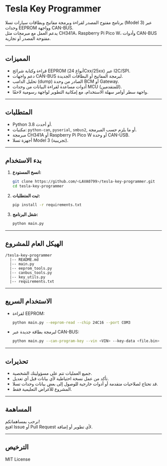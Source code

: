 # Tesla Key Programmer

برنامج مفتوح المصدر لقراءة وبرمجة مفاتيح وبطاقات سيارات تسلا (Model 3) عبر وحدات EEPROM وواجهة CAN-BUS.  
يدعم العمل مع مبرمجات مثل CH341A، Raspberry Pi Pico W، وأدوات CAN-BUS مفتوحة المصدر أو تجارية.

---

## المميزات

- قراءة وكتابة شرائح EEPROM (أنواع 24Cxx/25xx) عبر I2C/SPI.
- دعم واجهات CAN-BUS لبرمجة المفاتيح أو البطاقات الجديدة.
- تحليل الدامب (dump) الصادر من وحدة BCM أو Gateway.
- أدوات مساعدة لقراءة البيانات من وحدات MCU (للمتقدمين).
- واجهة سطر أوامر سهلة الاستخدام، مع إمكانية التطوير لواجهة رسومية لاحقًا.

---

## المتطلبات

- Python 3.8 أو أحدث.
- مكتبات: `python-can`, `pyserial`, `smbus2`, أو ما يلزم حسب المبرمجة.
- مبرمجة CH341A أو Raspberry Pi Pico W أو وحدة CAN-USB.
- أجهزة تسلا Model 3 (تجريبية).

---

## بدء الاستخدام

1. **انسخ المستودع:**
   ```bash
   git clone https://github.com/<LAVA0799>/tesla-key-programmer.git
   cd tesla-key-programmer
   ```

2. **ثبت المتطلبات:**
   ```bash
   pip install -r requirements.txt
   ```

3. **شغل البرنامج:**
   ```bash
   python main.py
   ```

---

## الهيكل العام للمشروع

```plaintext
/tesla-key-programmer
  |-- README.md
  |-- main.py
  |-- eeprom_tools.py
  |-- canbus_tools.py
  |-- key_utils.py
  |-- requirements.txt
```

---

## الاستخدام السريع

- لقراءة EEPROM:
  ```bash
  python main.py --eeprom-read --chip 24C16 --port COM3
  ```

- لبرمجة بطاقة جديدة عبر CAN-BUS:
  ```bash
  python main.py --can-program-key --vin <VIN> --key-data <file.bin>
  ```

---

## تحذيرات

- جميع العمليات تتم على مسؤوليتك الشخصية.
- تأكد من عمل نسخة احتياطية لأي بيانات قبل أي تعديل.
- قد تحتاج لصلاحيات متقدمة أو أدوات خارجية للوصول إلى بعض بيانات وحدات تسلا.
- المشروع للأغراض التعليمية فقط.

---

## المساهمة

نرحب بمساهماتكم!  
افتح Issue أو Pull Request لأي تطوير أو إضافة.

---

## الترخيص

MIT License
